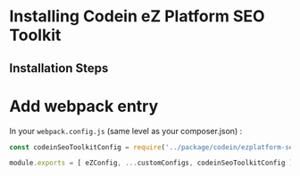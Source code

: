 # Installing Codein eZ Platform SEO Toolkit

## Installation Steps

# Add webpack entry

In your `webpack.config.js` (same level as your composer.json) :
```js
const codeinSeoToolkitConfig = require('../package/codein/ezplatform-seo-toolkit/bundle/Resources/encore/codein.config.js')(Encore);

module.exports = [ eZConfig, ...customConfigs, codeinSeoToolkitConfig ];
```